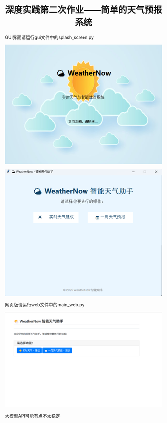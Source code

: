 # <center>深度实践第二次作业——简单的天气预报系统</center>

GUI界面请运行gui文件中的splash_screen.py


![img.png](img.png)

![img_1.png](img_1.png)

网页版请运行web文件中的main_web.py

![img_2.png](img_2.png)

大模型API可能有点不太稳定